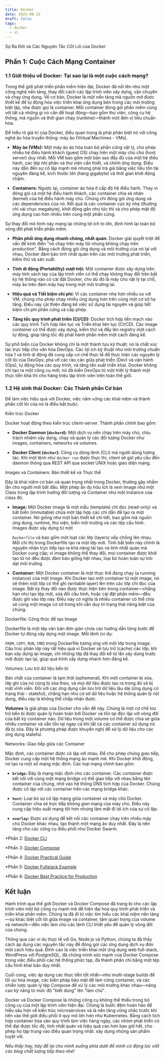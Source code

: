 ```yaml
---
title: Docker
date: 2025-08-13
draft: false
tags:
  - docker
  - vi
---
```

Sự Ra Đời và Các Nguyên Tắc Cốt Lõi của Docker
<!--more-->

## Phần 1: Cuộc Cách Mạng Container

### 1.1 Giới thiệu về Docker: Tại sao lại là một cuộc cách mạng?

Trong thế giới phát triển phần mềm hiện đại, Docker đã nổi lên như một công nghệ nền tảng, thay đổi cách các lập trình viên xây dựng, vận chuyển và chạy ứng dụng. Về cơ bản, Docker là một nền tảng mã nguồn mở được thiết kế để tự động hóa việc triển khai ứng dụng bên trong các môi trường biệt lập, nhẹ được gọi là container. Mỗi container đóng gói phần mềm cùng với tất cả những gì nó cần để hoạt động—bao gồm thư viện, công cụ hệ thống, mã nguồn và thời gian chạy (runtime)—thành một đơn vị tiêu chuẩn hóa.

Để hiểu rõ giá trị của Docker, điều quan trọng là phải phân biệt nó với công nghệ ảo hóa truyền thống: máy ảo (Virtual Machines - VMs).

- **Máy ảo (VMs):** Một máy ảo ảo hóa toàn bộ phần cứng vật lý, cho phép nhiều hệ điều hành khách (guest OS) chạy trên một máy chủ chủ (host server) duy nhất. Mỗi VM bao gồm một bản sao đầy đủ của một hệ điều hành, các tệp nhị phân và thư viện cần thiết, và chính ứng dụng. Điều này dẫn đến sự cô lập mạnh mẽ nhưng phải trả giá bằng việc tiêu tốn tài nguyên đáng kể, kích thước lớn (hàng gigabyte) và thời gian khởi động chậm.
    
- **Containers:** Ngược lại, container ảo hóa ở cấp độ hệ điều hành. Thay vì đóng gói cả một hệ điều hành khách, các container chia sẻ nhân (kernel) của hệ điều hành máy chủ. Chúng chỉ đóng gói ứng dụng và các dependencies của nó. Kết quả là các container cực kỳ nhẹ (thường chỉ vài chục megabyte), khởi động gần như tức thì và cho phép mật độ ứng dụng cao hơn nhiều trên cùng một phần cứng.
    

Sự thay đổi mô hình này mang lại những lợi ích to lớn, định hình lại toàn bộ vòng đời phát triển phần mềm:

- **Phân phối ứng dụng nhanh chóng, nhất quán:** Docker giải quyết triệt để vấn đề kinh điển "nó chạy trên máy tôi nhưng không chạy trên production". Bằng cách đóng gói ứng dụng và môi trường của nó lại với nhau, Docker đảm bảo tính nhất quán trên các môi trường phát triển, kiểm thử và sản xuất.
    
- **Tính di động (Portability) vượt trội:** Một container được xây dựng trên máy tính xách tay của lập trình viên có thể chạy không thay đổi trên bất kỳ hệ thống nào có cài đặt Docker, cho dù đó là máy chủ vật lý tại chỗ, máy ảo trên đám mây hay trong một môi trường lai.
    
- **Hiệu quả và Tiết kiệm chi phí:** Vì các container nhẹ hơn nhiều so với VM, chúng cho phép chạy nhiều ứng dụng hơn trên cùng một cơ sở hạ tầng. Điều này cải thiện đáng kể việc sử dụng tài nguyên và giúp tiết kiệm chi phí phần cứng và cấp phép.
    
- **Tăng tốc quy trình phát triển (CI/CD):** Docker tích hợp liền mạch vào các quy trình Tích hợp liên tục và Triển khai liên tục (CI/CD). Các image container có thể được xây dựng, kiểm thử và đẩy lên registry một cách tự động, giúp tăng tốc độ phát hành phần mềm một cách đáng kể.
    

Sự phổ biến của Docker không chỉ là một thành tựu kỹ thuật; nó là chất xúc tác trực tiếp cho văn hóa DevOps. Các lợi ích kỹ thuật như môi trường chuẩn hóa 1 và tính di động đã cung cấp cơ chế thực tế để thực hiện các nguyên lý cốt lõi của DevOps: phá vỡ các rào cản giữa phát triển (Dev) và vận hành (Ops), tự động hóa các quy trình, và tăng tần suất triển khai. Docker không chỉ tạo ra một công cụ mới; nó đã biến DevOps từ một triết lý thành một thực tiễn khả thi cho hàng triệu lập trình viên trên toàn thế giới.

### 1.2 Hệ sinh thái Docker: Các Thành phần Cơ bản

Để làm việc hiệu quả với Docker, việc nắm vững các khái niệm và thành phần cốt lõi của nó là điều bắt buộc.

Kiến trúc Docker

Docker hoạt động theo kiến trúc client-server. Thành phần chính bao gồm:

- **Docker Daemon (`dockerd`):** Một dịch vụ nền chạy trên máy chủ, chịu trách nhiệm xây dựng, chạy và quản lý các đối tượng Docker như images, containers, networks và volumes.
    
- **Docker Client (`docker`):** Công cụ dòng lệnh (CLI) mà người dùng tương tác. Khi một lệnh như `docker run` được thực thi, client sẽ gửi yêu cầu đến daemon thông qua REST API qua socket UNIX hoặc giao diện mạng.
    

Images và Containers: Bản thiết kế và Thực thể

Đây là khái niệm cơ bản và quan trọng nhất trong Docker, thường gây nhầm lẫn cho người mới bắt đầu. Một phép ẩn dụ hữu ích là xem Image như một Class trong lập trình hướng đối tượng và Container như một Instance của class đó.

- **Image:** Một Docker image là một mẫu (template) chỉ đọc (read-only) và bất biến (immutable) chứa một tập hợp các chỉ dẫn để tạo ra một container. Nó giống như một bản thiết kế chi tiết, bao gồm mã nguồn ứng dụng, runtime, thư viện, biến môi trường và các tệp cấu hình. Images được xây dựng từ một
    
    `Dockerfile` và bao gồm một loạt các lớp (layers) xếp chồng lên nhau. Mỗi chỉ thị trong Dockerfile tạo ra một lớp mới. Tính bất biến này chính là nguyên nhân trực tiếp tạo ra khả năng tái tạo và tính nhất quán mà Docker cung cấp; vì image không thể thay đổi, mọi container được khởi tạo từ nó đều được đảm bảo giống hệt nhau, loại bỏ hoàn toàn sự trôi dạt môi trường.
    
- **Container:** Một Docker container là một thực thể đang chạy (a running instance) của một image. Khi Docker tạo một container từ một image, nó sẽ thêm một lớp có thể ghi (writable layer) lên trên các lớp chỉ đọc của image. Bất kỳ thay đổi nào được thực hiện bên trong container—chẳng hạn như tạo tệp mới, sửa đổi cấu hình, hoặc cài đặt phần mềm—đều được ghi vào lớp này. Điều này có nghĩa là nhiều container có thể chia sẻ cùng một image cơ sở trong khi vẫn duy trì trạng thái riêng biệt của chúng.
    

Dockerfile: Công thức để tạo Image

Dockerfile là một tệp văn bản đơn giản chứa các hướng dẫn từng bước để Docker tự động xây dựng một image. Mỗi lệnh (ví dụ:

`FROM`, `COPY`, `RUN`, `CMD`) trong Dockerfile tương ứng với một lớp trong image. Cấu trúc phân lớp này rất hiệu quả vì Docker sẽ lưu trữ (cache) các lớp; khi bạn xây dựng lại image, chỉ những lớp đã thay đổi kể từ lần xây dựng trước mới được tạo lại, giúp quá trình xây dựng nhanh hơn đáng kể.

Volumes: Lưu trữ dữ liệu bền bỉ

Bản chất của container là tạm thời (ephemeral). Khi một container bị xóa, lớp ghi của nó cũng bị xóa theo, và mọi dữ liệu được tạo ra trong đó sẽ bị mất vĩnh viễn. Đối với các ứng dụng cần lưu trữ dữ liệu lâu dài (ứng dụng có trạng thái - stateful), chẳng hạn như cơ sở dữ liệu hoặc hệ thống quản lý nội dung, điều này là không thể chấp nhận được.

**Volumes** là giải pháp của Docker cho vấn đề này. Chúng là một cơ chế lưu trữ bền bỉ được quản lý hoàn toàn bởi Docker và tồn tại độc lập với vòng đời của bất kỳ container nào. Dữ liệu trong một volume có thể được chia sẻ giữa nhiều container và vẫn tồn tại ngay cả khi tất cả các container sử dụng nó đã bị xóa. Đây là phương pháp được khuyến nghị để xử lý dữ liệu cho các ứng dụng stateful.

Networks: Giao tiếp giữa các Container

Mặc định, các container được cô lập với nhau. Để cho phép chúng giao tiếp, Docker cung cấp một hệ thống mạng ảo mạnh mẽ. Khi Docker khởi động, nó tạo ra một số mạng mặc định. Các loại mạng chính bao gồm:

- **`bridge`:** Đây là mạng mặc định cho các container. Các container được kết nối với cùng một mạng bridge có thể giao tiếp với nhau bằng tên container của chúng, nhờ vào hệ thống DNS tích hợp của Docker. Chúng được cô lập với các container trên các mạng bridge khác.
    
- **`host`:** Loại bỏ sự cô lập mạng giữa container và máy chủ Docker. Container chia sẻ trực tiếp không gian mạng của máy chủ. Điều này cung cấp hiệu suất mạng tốt hơn nhưng làm mất đi lợi ích của sự cô lập.
    
- **`overlay`:** Được sử dụng để kết nối các container chạy trên nhiều máy chủ Docker khác nhau, tạo thành một mạng ảo duy nhất. Đây là nền tảng cho các công cụ điều phối như Docker Swarm.
    

*Phần 2: [Docker CLI](https://blog.nagih.io.vn/post/docker/docker-cli/)

*Phần 3: [Docker Compose](https://blog.nagih.io.vn/post/docker/docker-compose/)

*Phần 4: [Docker Practical Guide](https://blog.nagih.io.vn/post/docker/docker-practical-guide/)

*Phần 5: [Docker Fullstack Example](https://blog.nagih.io.vn/post/docker/docker-fullstack-example/)

*Phần 6: [Docker Best Practice for Production](https://blog.nagih.io.vn/post/docker/docker-best-practice-for-production/)

## Kết luận

Hành trình qua thế giới Docker và Docker Compose đã trang bị cho các lập trình viên một bộ công cụ mạnh mẽ để hiện đại hóa quy trình phát triển và triển khai phần mềm. Chúng ta đã đi từ việc tìm hiểu các khái niệm nền tảng—sự khác biệt cốt lõi giữa image và container, tầm quan trọng của volume và network—đến việc làm chủ các lệnh CLI thiết yếu để quản lý vòng đời của chúng.

Thông qua các ví dụ thực tế với Go, Node.js và Python, chúng ta đã thấy cách áp dụng các nguyên tắc này để đóng gói các ứng dụng dịch vụ đơn một cách hiệu quả. Đỉnh cao là việc triển khai một ứng dụng web full-stack, WordPress với PostgreSQL, đã chứng minh sức mạnh của Docker Compose trong việc điều phối các hệ thống phức tạp, đa thành phần chỉ bằng một tệp cấu hình khai báo duy nhất.

Cuối cùng, việc áp dụng các thực tiễn tốt nhất—như multi-stage builds để tối ưu hóa image, các biện pháp bảo mật để làm cứng container, và các chiến lược quản lý tệp Compose để xử lý các môi trường khác nhau—nâng cao kỹ năng từ mức độ "biết dùng" lên "làm chủ".

Docker và Docker Compose là những công cụ không thể thiếu trong bộ công cụ của một lập trình viên hiện đại. Chúng là bước đệm hoàn hảo để hiểu sâu hơn về kiến trúc microservices và là nền tảng vững chắc trước khi tiến vào thế giới điều phối ở quy mô lớn hơn như Kubernetes. Bằng cách tích hợp container hóa vào quy trình làm việc hàng ngày, các nhóm phát triển có thể đạt được tốc độ, tính nhất quán và hiệu quả cao hơn bao giờ hết, cho phép họ tập trung vào điều quan trọng nhất: xây dựng những sản phẩm tuyệt vời.

*Nếu thấy hay, hãy để lại cho mình xuống phía dưới để mình có động lực viết các blog chất lượng tiếp theo nhé!*